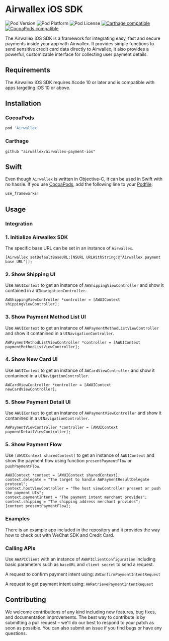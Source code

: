 # Airwallex iOS SDK

![Pod Version](https://img.shields.io/cocoapods/v/Airwallex.svg?style=flat)
![Pod Platform](https://img.shields.io/cocoapods/p/Airwallex.svg?style=flat)
![Pod License](https://img.shields.io/cocoapods/l/Airwallex.svg?style=flat)
[![Carthage compatible](https://img.shields.io/badge/Carthage-compatible-green.svg?style=flat)](https://github.com/Carthage/Carthage)
[![CocoaPods compatible](https://img.shields.io/badge/CocoaPods-compatible-green.svg?style=flat)](https://cocoapods.org)

The Airwallex iOS SDK is a framework for integrating easy, fast and secure payments inside your app with Airwallex. It provides simple functions to send sensitive credit card data directly to Airwallex, it also provides a powerful, customizable interface for collecting user payment details.

## Requirements
The Airwallex iOS SDK requires Xcode 10 or later and is compatible with apps targeting iOS 10 or above.

## Installation

### CocoaPods

```ruby
pod 'Airwallex'
```

### Carthage

```ogdl
github "airwallex/airwallex-payment-ios"
```

## Swift

Even though `Airwallex` is written in Objective-C, it can be used in Swift with no hassle. If you use [CocoaPods](http://cocoapods.org),  add the following line to your [Podfile](http://guides.cocoapods.org/using/using-cocoapods.html):

```ruby
use_frameworks!
```

## Usage

### Integration

### 1. Initialize Airwallex SDK

The specific base URL can be set in an instance of `Airwallex`.

```
[Airwallex setDefaultBaseURL:[NSURL URLWithString:@"Airwallex payment base URL"]];
```

### 2. Show Shipping UI

Use `AWUIContext` to get an instance of `AWShippingViewController` and show it contained in a `UINavigationController`.

```
AWShippingViewController *controller = [AWUIContext shippingViewController];
```

### 3. Show Payment Method List UI

Use `AWUIContext` to get an instance of `AWPaymentMethodListViewController` and show it contanined in a `UINavigationController`.

```
AWPaymentMethodListViewController *controller = [AWUIContext paymentMethodListViewController];
```

### 4. Show New Card UI

Use `AWUIContext` to get an instance of `AWCardViewController` and show it contanined in a `UINavigationController`.

```
AWCardViewController *controller = [AWUIContext newCardViewController];
```

### 5. Show Payment Detail UI

Use `AWUIContext` to get an instance of `AWPaymentViewController` and show it contanined in a `UINavigationController`.

```
AWPaymentViewController *controller = [AWUIContext paymentDetailViewController];
```

### 5. Show Payment Flow

Use `[AWUIContext sharedContext]` to get an instance of `AWUIContext` and show the payment flow using function `presentPaymentFlow` or `pushPaymentFlow`.

```
AWUIContext *context = [AWUIContext sharedContext];
context.delegate = "The target to handle AWPaymentResultDelegate protocol";
context.hostViewController = "The host viewController present or push the payment UIs";
context.paymentIntent = "The payment intent merchant provides";
context.shipping = "The shipping address merchant provides";
[context presentPaymentFlow];
```

### Examples

There is an example app included in the repository and it provides the way how to check out with WeChat SDK and Credit Card.

### Calling APIs

Use `AWAPIClient` with an instance of `AWAPIClientConfiguration` including basic parameters such as `baseURL` and `client secret` to send a request.

A request to confirm payment intent using: `AWConfirmPaymentIntentRequest`

A request to get payment intent using: `AWRetrievePaymentIntentRequest`

## Contributing
We welcome contributions of any kind including new features, bug fixes, and documentation improvements. The best way to contribute is by submitting a pull request – we'll do our best to respond to your patch as soon as possible. You can also submit an issue if you find bugs or have any questions.
